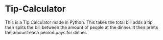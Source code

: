 # Tip-Calculator
This is a Tip Calculator made in Python. 
This takes the total bill adds a tip then splits the bill between the amount of people at the dinner. It then prints the amount each person pays for dinner.
